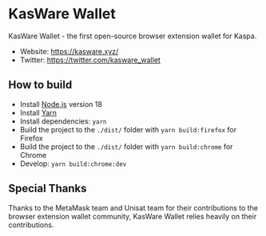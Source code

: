 # KasWare Wallet

KasWare Wallet - the first open-source browser extension wallet for Kaspa.

- Website: https://kasware.xyz/
- Twitter: https://twitter.com/kasware_wallet

## How to build

- Install [Node.js](https://nodejs.org) version 18
- Install [Yarn](https://yarnpkg.com/en/docs/install)
- Install dependencies: `yarn`
- Build the project to the `./dist/` folder with `yarn build:firefox` for Firefox
- Build the project to the `./dist/` folder with `yarn build:chrome` for Chrome
- Develop: `yarn build:chrome:dev`

## Special Thanks

Thanks to the MetaMask team and Unisat team for their contributions to the browser extension wallet community, KasWare Wallet relies heavily on their contributions.
